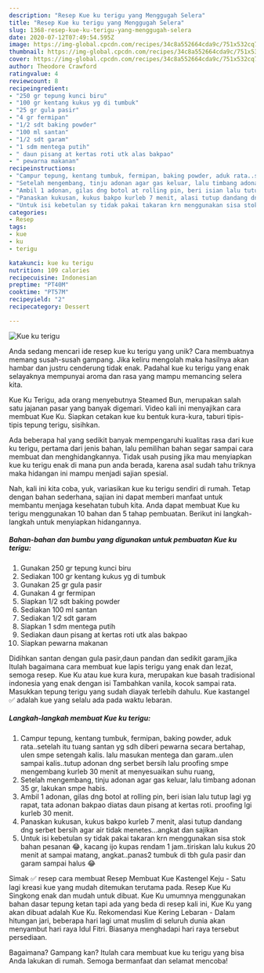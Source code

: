 ```yaml
---
description: "Resep Kue ku terigu yang Menggugah Selera"
title: "Resep Kue ku terigu yang Menggugah Selera"
slug: 1368-resep-kue-ku-terigu-yang-menggugah-selera
date: 2020-07-12T07:49:54.595Z
image: https://img-global.cpcdn.com/recipes/34c8a552664cda9c/751x532cq70/kue-ku-terigu-foto-resep-utama.jpg
thumbnail: https://img-global.cpcdn.com/recipes/34c8a552664cda9c/751x532cq70/kue-ku-terigu-foto-resep-utama.jpg
cover: https://img-global.cpcdn.com/recipes/34c8a552664cda9c/751x532cq70/kue-ku-terigu-foto-resep-utama.jpg
author: Theodore Crawford
ratingvalue: 4
reviewcount: 8
recipeingredient:
- "250 gr tepung kunci biru"
- "100 gr kentang kukus yg di tumbuk"
- "25 gr gula pasir"
- "4 gr fermipan"
- "1/2 sdt baking powder"
- "100 ml santan"
- "1/2 sdt garam"
- "1 sdm mentega putih"
- " daun pisang at kertas roti utk alas bakpao"
- " pewarna makanan"
recipeinstructions:
- "Campur tepung, kentang tumbuk, fermipan, baking powder, aduk rata..setelah itu tuang santan yg sdh diberi pewarna secara bertahap, ulen smpe setengah kalis. lalu masukan mentega dan garam..ulen sampai kalis..tutup adonan dng serbet bersih lalu proofing smpe mengembang kurleb 30 menit at menyesuaikan suhu ruang,"
- "Setelah mengembang, tinju adonan agar gas keluar, lalu timbang adonan 35 gr, lakukan smpe habis."
- "Ambil 1 adonan, gilas dng botol at rolling pin, beri isian lalu tutup lagi yg rapat, tata adonan bakpao diatas daun pisang at kertas roti. proofing lgi kurleb 30 menit."
- "Panaskan kukusan, kukus bakpo kurleb 7 menit, alasi tutup dandang dng serbet bersih agar air tidak menetes...angkat dan sajikan"
- "Untuk isi kebetulan sy tidak pakai takaran krn menggunakan sisa stok bahan pesanan 😂, kacang ijo kupas rendam 1 jam..tiriskan lalu kukus 20 menit at sampai matang, angkat..panas2 tumbuk di tbh gula pasir dan garam sampai halus 😂"
categories:
- Resep
tags:
- kue
- ku
- terigu

katakunci: kue ku terigu 
nutrition: 109 calories
recipecuisine: Indonesian
preptime: "PT40M"
cooktime: "PT57M"
recipeyield: "2"
recipecategory: Dessert

---
```



![Kue ku terigu](https://img-global.cpcdn.com/recipes/34c8a552664cda9c/751x532cq70/kue-ku-terigu-foto-resep-utama.jpg)

Anda sedang mencari ide resep kue ku terigu yang unik? Cara membuatnya memang susah-susah gampang. Jika keliru mengolah maka hasilnya akan hambar dan justru cenderung tidak enak. Padahal kue ku terigu yang enak selayaknya mempunyai aroma dan rasa yang mampu memancing selera kita.

Kue Ku Terigu, ada orang menyebutnya Steamed Bun, merupakan salah satu jajanan pasar yang banyak digemari. Video kali ini menyajikan cara membuat Kue Ku. Siapkan cetakan kue ku bentuk kura-kura, taburi tipis-tipis tepung terigu, sisihkan.

Ada beberapa hal yang sedikit banyak mempengaruhi kualitas rasa dari kue ku terigu, pertama dari jenis bahan, lalu pemilihan bahan segar sampai cara membuat dan menghidangkannya. Tidak usah pusing jika mau menyiapkan kue ku terigu enak di mana pun anda berada, karena asal sudah tahu triknya maka hidangan ini mampu menjadi sajian spesial.


Nah, kali ini kita coba, yuk, variasikan kue ku terigu sendiri di rumah. Tetap dengan bahan sederhana, sajian ini dapat memberi manfaat untuk membantu menjaga kesehatan tubuh kita. Anda dapat membuat Kue ku terigu menggunakan 10 bahan dan 5 tahap pembuatan. Berikut ini langkah-langkah untuk menyiapkan hidangannya.

<!--inarticleads1-->

##### Bahan-bahan dan bumbu yang digunakan untuk pembuatan Kue ku terigu:

1. Gunakan 250 gr tepung kunci biru
1. Sediakan 100 gr kentang kukus yg di tumbuk
1. Gunakan 25 gr gula pasir
1. Gunakan 4 gr fermipan
1. Siapkan 1/2 sdt baking powder
1. Sediakan 100 ml santan
1. Sediakan 1/2 sdt garam
1. Siapkan 1 sdm mentega putih
1. Sediakan  daun pisang at kertas roti utk alas bakpao
1. Siapkan  pewarna makanan


Didihkan santan dengan gula pasir,daun pandan dan sedikit garam,jika Itulah bagaimana cara membuat kue lapis terigu yang enak dan lezat, semoga resep. Kue Ku atau kue kura kura, merupakan kue basah tradisional indonesia yang enak dengan isi Tambahkan vanila, kocok sampai rata. Masukkan tepung terigu yang sudah diayak terlebih dahulu. Kue kastangel ✅ adalah kue yang selalu ada pada waktu lebaran. 

<!--inarticleads2-->

##### Langkah-langkah membuat Kue ku terigu:

1. Campur tepung, kentang tumbuk, fermipan, baking powder, aduk rata..setelah itu tuang santan yg sdh diberi pewarna secara bertahap, ulen smpe setengah kalis. lalu masukan mentega dan garam..ulen sampai kalis..tutup adonan dng serbet bersih lalu proofing smpe mengembang kurleb 30 menit at menyesuaikan suhu ruang,
1. Setelah mengembang, tinju adonan agar gas keluar, lalu timbang adonan 35 gr, lakukan smpe habis.
1. Ambil 1 adonan, gilas dng botol at rolling pin, beri isian lalu tutup lagi yg rapat, tata adonan bakpao diatas daun pisang at kertas roti. proofing lgi kurleb 30 menit.
1. Panaskan kukusan, kukus bakpo kurleb 7 menit, alasi tutup dandang dng serbet bersih agar air tidak menetes...angkat dan sajikan
1. Untuk isi kebetulan sy tidak pakai takaran krn menggunakan sisa stok bahan pesanan 😂, kacang ijo kupas rendam 1 jam..tiriskan lalu kukus 20 menit at sampai matang, angkat..panas2 tumbuk di tbh gula pasir dan garam sampai halus 😂


Simak ✅ resep cara membuat Resep Membuat Kue Kastengel Keju - Satu lagi kreasi kue yang mudah ditemukan terutama pada. Resep Kue Ku Singkong enak dan mudah untuk dibuat. Kue Ku umumnya menggunakan bahan dasar tepung ketan tapi ada yang beda di resep kali ini, Kue Ku yang akan dibuat adalah Kue Ku. Rekomendasi Kue Kering Lebaran - Dalam hitungan jari, beberapa hari lagi umat muslim di seluruh dunia akan menyambut hari raya Idul Fitri. Biasanya menghadapi hari raya tersebut persediaan. 

Bagaimana? Gampang kan? Itulah cara membuat kue ku terigu yang bisa Anda lakukan di rumah. Semoga bermanfaat dan selamat mencoba!

